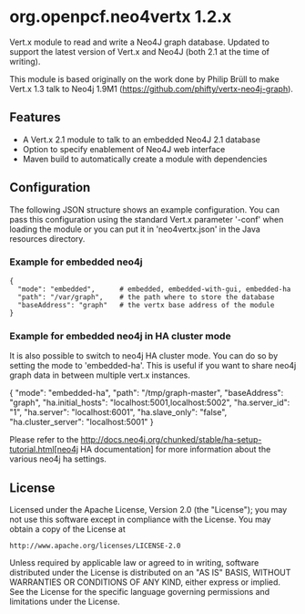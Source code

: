 # org.openpcf.neo4vertx 1.2.x

Vert.x module to read and write a Neo4J graph database. Updated to support
the latest version of Vert.x and Neo4J (both 2.1 at the time of writing).

This module is based originally on the work done by Philip Brüll to make
Vert.x 1.3 talk to Neo4j 1.9M1 (https://github.com/phifty/vertx-neo4j-graph).


## Features

 * A Vert.x 2.1 module to talk to an embedded Neo4J 2.1 database
 * Option to specify enablement of Neo4J web interface
 * Maven build to automatically create a module with dependencies
 

## Configuration

The following JSON structure shows an example configuration. You can pass 
this configuration using the standard Vert.x parameter '-conf' when loading
the module or you can put it in 'neo4vertx.json' in the Java resources 
directory.

### Example for embedded neo4j

    {
      "mode": "embedded",      # embedded, embedded-with-gui, embedded-ha
      "path": "/var/graph",    # the path where to store the database
      "baseAddress": "graph"   # the vertx base address of the module
    }

### Example for embedded neo4j in HA cluster mode

It is also possible to switch to neo4j HA cluster mode. You can do so by setting
the mode to 'embedded-ha'. This is useful if you want to share neo4j graph data
in between multiple vert.x instances.

{
    "mode": "embedded-ha",
    "path": "/tmp/graph-master",
    "baseAddress": "graph",
    "ha.initial_hosts": "localhost:5001,localhost:5002",
    "ha.server_id": "1",
    "ha.server": "localhost:6001",
    "ha.slave_only": "false",
    "ha.cluster_server": "localhost:5001"
}

Please refer to the http://docs.neo4j.org/chunked/stable/ha-setup-tutorial.html[neo4j HA documentation]
for more information about the various neo4j ha settings.

## License

Licensed under the Apache License, Version 2.0 (the "License");
you may not use this software except in compliance with the License.
You may obtain a copy of the License at

    http://www.apache.org/licenses/LICENSE-2.0

Unless required by applicable law or agreed to in writing, software
distributed under the License is distributed on an "AS IS" BASIS,
WITHOUT WARRANTIES OR CONDITIONS OF ANY KIND, either express or implied.
See the License for the specific language governing permissions and
limitations under the License.
